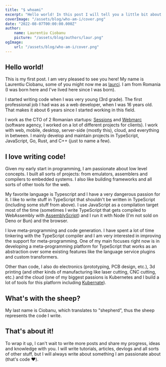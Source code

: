 ```yaml
---
title: "$ whoami"
excerpt: "Hello world! In this post I will tell you a little bit about myself."
coverImage: "/assets/blog/who-am-i/cover.png"
date: "2022-08-07T00:00:00.000Z"
author:
    name: Laurentiu Ciobanu
    picture: "/assets/blog/authors/laur.png"
ogImage:
    url: "/assets/blog/who-am-i/cover.png"
---
```


## Hello world!

This is my first post. I am very pleased to see you here! My name is Laurentiu Ciobanu, some of you might now me as [laurci](https://github.com/laurci). I am from Romania (I was born here and I've lived here since I was born).

I started writing code when I was very young (3rd grade). The first professional job I had was as a web developer, when I was 16 years old. That makes it about 6 years since I started working in this field.

I work as the CTO of 2 Romanian startups: [Sessions](https://sessions.us) and [Webmarc](https://webmarc.io) (software agency, I worked on a lot of different projects for clients). I work with web, mobile, desktop, server-side (mostly this), cloud, and everything in between. I mainly develop and maintain projects in TypeScript, JavaScript, Go, Rust, and C++ (just to name a few).

## I love writing code!

Given my early start in programming, I am passionate about low level concepts. I built all sorts of projects: from emulators, assemblers and compilers to embedded systems. I also like building frameworks and all sorts of other tools for the web.

My favorite language is Typescript and I have a very dangerous passion for it. I like to write stuff in TypeScript that shouldn't be written in TypeScript (including some stuff from above). I use JavaScript as a compilation target most of the time (sometimes I write TypeScript that gets compiled to WebAssembly with [AssemblyScript](https://www.assemblyscript.org/)) and I run it with Node (I'm not sold on Deno or Bun) and the browser.

I love meta-programming and code generation. I have spent a lot of time tinkering with the TypeScript compiler and I am very interested in improving the support for meta-programming. One of my main focuses right now is in developing a meta-programming platform for TypeScript that works as an abstraction over some existing features like the language service plugins and custom transformers.

Other than code, I also do electronics (prototyping, PCB design, etc.), 3d printing (and other kinds of manufacturing like laser cutting, CNC cutting, etc.) and the cloud (one of my biggest passions is Kubernetes and I build a lot of tools for this platform including [Kubernate](https://github.com/laurci/kubernate)).

## What's with the sheep?

My last name is Ciobanu, which translates to "shepherd", thus the sheep represents the code I write.

## That's about it!

To wrap it up, I can't wait to write more posts and share my progress, ideas and knowledge with you. I will write tutorials, articles, devlogs and all sorts of other stuff, but I will always write about something I am passionate about (that's code ❤️).
